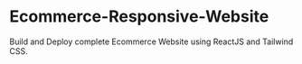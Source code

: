 # Ecommerce-Responsive-Website
Build and Deploy complete Ecommerce Website using ReactJS and Tailwind CSS.
